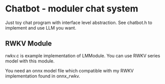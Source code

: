 # Chatbot - moduler chat system

Just toy chat program with interface level abstraction. See chatbot.h to implement and use LLM you want.

## RWKV Module

rwkv.c is example implementation of LMModule. You can use RWKV series model with this module.

You need an onnx model file which compatible with my RWKV implementation found in onnx_rwkv.
